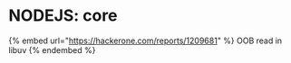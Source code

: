 # NODEJS: core

{% embed url="https://hackerone.com/reports/1209681" %}
OOB read in libuv
{% endembed %}

